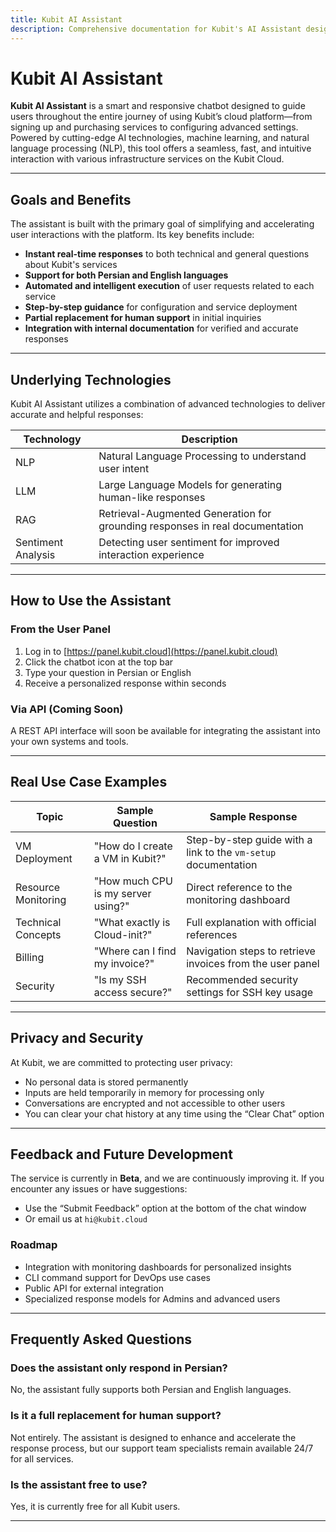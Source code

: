 ```yaml
---
title: Kubit AI Assistant
description: Comprehensive documentation for Kubit's AI Assistant designed to answer user questions about cloud services.
---
```


# Kubit AI Assistant

**Kubit AI Assistant** is a smart and responsive chatbot designed to guide users throughout the entire journey of using Kubit’s cloud platform—from signing up and purchasing services to configuring advanced settings. Powered by cutting-edge AI technologies, machine learning, and natural language processing (NLP), this tool offers a seamless, fast, and intuitive interaction with various infrastructure services on the Kubit Cloud.

---

## Goals and Benefits

The assistant is built with the primary goal of simplifying and accelerating user interactions with the platform. Its key benefits include:

- **Instant real-time responses** to both technical and general questions about Kubit's services
- **Support for both Persian and English languages**
- **Automated and intelligent execution** of user requests related to each service
- **Step-by-step guidance** for configuration and service deployment
- **Partial replacement for human support** in initial inquiries
- **Integration with internal documentation** for verified and accurate responses

---

## Underlying Technologies

Kubit AI Assistant utilizes a combination of advanced technologies to deliver accurate and helpful responses:

| Technology         | Description                                                                  |
| ------------------ | ---------------------------------------------------------------------------- |
| NLP                | Natural Language Processing to understand user intent                        |
| LLM                | Large Language Models for generating human-like responses                    |
| RAG                | Retrieval-Augmented Generation for grounding responses in real documentation |
| Sentiment Analysis | Detecting user sentiment for improved interaction experience                 |

---

## How to Use the Assistant

### From the User Panel

1. Log in to [https://panel.kubit.cloud](https://panel.kubit.cloud)
2. Click the chatbot icon at the top bar
3. Type your question in Persian or English
4. Receive a personalized response within seconds

### Via API (Coming Soon)

A REST API interface will soon be available for integrating the assistant into your own systems and tools.

---

## Real Use Case Examples

| Topic               | Sample Question                    | Sample Response                                                |
| ------------------- | ---------------------------------- | -------------------------------------------------------------- |
| VM Deployment       | "How do I create a VM in Kubit?"   | Step-by-step guide with a link to the `vm-setup` documentation |
| Resource Monitoring | "How much CPU is my server using?" | Direct reference to the monitoring dashboard                   |
| Technical Concepts  | "What exactly is Cloud-init?"      | Full explanation with official references                      |
| Billing             | "Where can I find my invoice?"     | Navigation steps to retrieve invoices from the user panel      |
| Security            | "Is my SSH access secure?"         | Recommended security settings for SSH key usage                |

---

## Privacy and Security

At Kubit, we are committed to protecting user privacy:

- No personal data is stored permanently
- Inputs are held temporarily in memory for processing only
- Conversations are encrypted and not accessible to other users
- You can clear your chat history at any time using the “Clear Chat” option

---

## Feedback and Future Development

The service is currently in **Beta**, and we are continuously improving it. If you encounter any issues or have suggestions:

- Use the “Submit Feedback” option at the bottom of the chat window
- Or email us at `hi@kubit.cloud`

### Roadmap

- Integration with monitoring dashboards for personalized insights
- CLI command support for DevOps use cases
- Public API for external integration
- Specialized response models for Admins and advanced users

---

## Frequently Asked Questions

### Does the assistant only respond in Persian?

No, the assistant fully supports both Persian and English languages.

### Is it a full replacement for human support?

Not entirely. The assistant is designed to enhance and accelerate the response process, but our support team specialists remain available 24/7 for all services.

### Is the assistant free to use?

Yes, it is currently free for all Kubit users.

---
